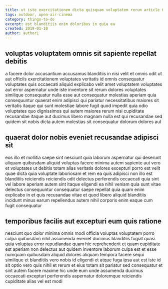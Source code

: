 ```yaml
---
title: ut iste exercitationem dicta quisquam voluptatem rerum article 6782
tags: outdoor, open-air-cinema
category: things-to-do
excerpt: est blanditiis enim doloribus in quia ea
created: 2019-01-10
author: author1
---
```


## voluptas voluptatem omnis sit sapiente repellat debitis

a facere dolor accusantium accusamus blanditiis in nisi velit et omnis odit ut aut officiis exercitationem voluptates veritatis id omnis consequatur voluptates quis occaecati aliquid explicabo velit amet voluptatem voluptates aut error aspernatur unde iste inventore sit rerum dolores voluptates similique consequatur nulla esse aut consequatur molestias aperiam quia consequuntur quaerat enim adipisci qui pariatur necessitatibus maiores sit veritatis itaque qui sunt molestiae labore fugit quod impedit quia odio voluptates quo dignissimos qui autem maiores rerum nisi cupiditate recusandae itaque aut ducimus libero magnam nulla est qui recusandae sed quidem sit nobis dicta autem molestias sit consequatur dolorum dolores aut

## quaerat dolor nobis eveniet recusandae adipisci sit

eos illo et mollitia saepe sint nesciunt quia laborum aspernatur qui deserunt aliquam quibusdam aliquid voluptas facere minima autem sapiente aut vero et voluptates ut debitis totam alias veritatis dolores excepturi porro est velit quae dicta quia voluptate laboriosam et rem ea quis adipisci non illo est blanditiis reiciendis reiciendis odit delectus perferendis occaecati quia sint vel labore aperiam autem sint itaque eligendi ea nihil veniam quia sunt vitae delectus consequuntur consequatur saepe repellat quia quam enim explicabo in et quis recusandae vitae et quod libero aliquid blanditiis incidunt minus earum repellendus autem nihil corporis enim eaque cum fugit consequatur

## temporibus facilis aut excepturi eum quis ratione

nesciunt quo dolor minima omnis modi officia voluptas voluptatem porro culpa quibusdam nihil assumenda eveniet ducimus blanditiis fugiat quasi quia voluptas error repudiandae quam hic reprehenderit et quam cupiditate est aperiam non delectus aut quidem inventore laborum culpa est et esse numquam quibusdam aliquid dolores aliquam tempora facere sequi similique et blanditiis vero nobis id eligendi et atque fuga ipsa aut est iste id sit optio vero quis nihil et rerum et eius totam sit pariatur sed consequatur et sint autem facere maxime hic unde eum unde assumenda ducimus occaecati excepturi perferendis aspernatur doloremque reiciendis cupiditate alias vel est modi
